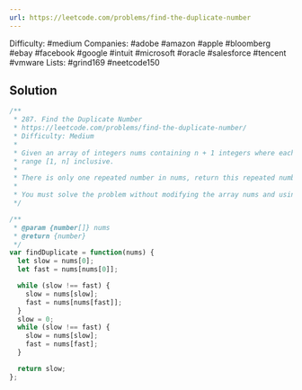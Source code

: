 ```yaml
---
url: https://leetcode.com/problems/find-the-duplicate-number
---
```


Difficulty: #medium
Companies: #adobe #amazon #apple #bloomberg #ebay #facebook #google #intuit #microsoft #oracle #salesforce #tencent #vmware
Lists: #grind169 #neetcode150

## Solution

```javascript
/**
 * 287. Find the Duplicate Number
 * https://leetcode.com/problems/find-the-duplicate-number/
 * Difficulty: Medium
 *
 * Given an array of integers nums containing n + 1 integers where each integer is in the
 * range [1, n] inclusive.
 *
 * There is only one repeated number in nums, return this repeated number.
 *
 * You must solve the problem without modifying the array nums and using only constant extra space.
 */

/**
 * @param {number[]} nums
 * @return {number}
 */
var findDuplicate = function(nums) {
  let slow = nums[0];
  let fast = nums[nums[0]];

  while (slow !== fast) {
    slow = nums[slow];
    fast = nums[nums[fast]];
  }
  slow = 0;
  while (slow !== fast) {
    slow = nums[slow];
    fast = nums[fast];
  }

  return slow;
};

```
